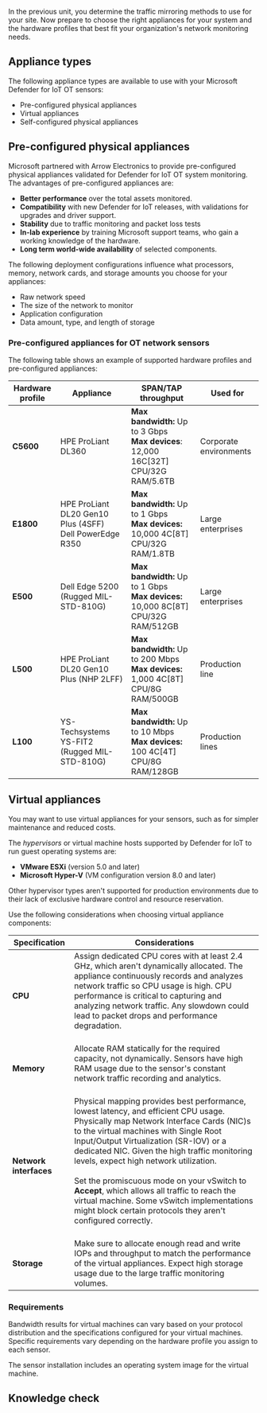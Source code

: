 In the previous unit, you determine the traffic mirroring methods to use for your site. Now prepare to choose the right appliances for your system and the hardware profiles that best fit your organization's network monitoring needs.

## Appliance types

The following appliance types are available to use with your Microsoft Defender for IoT OT sensors:

- Pre-configured physical appliances
- Virtual appliances
- Self-configured physical appliances

## Pre-configured physical appliances

Microsoft partnered with Arrow Electronics to provide pre-configured physical appliances validated for Defender for IoT OT system monitoring. The advantages of pre-configured appliances are:

- **Better performance** over the total assets monitored.
- **Compatibility** with new Defender for IoT releases, with validations for upgrades and driver support.
- **Stability** due to traffic monitoring and packet loss tests
- **In-lab experience** by training Microsoft support teams, who gain a working knowledge of the hardware.
- **Long term world-wide availability** of selected components.

 The following deployment configurations influence what processors, memory, network cards, and storage amounts you choose for your appliances:

- Raw network speed
- The size of the network to monitor
- Application configuration
- Data amount, type, and length of storage

### Pre-configured appliances for OT network sensors

The following table shows an example of supported hardware profiles and pre-configured appliances:

|Hardware profile |Appliance |SPAN/TAP throughput |Used for |
|---------|---------|---------|---------|
| **C5600** |HPE ProLiant DL360 |**Max bandwidth:** Up to 3 Gbps</br>**Max devices**: 12,000 16C[32T] CPU/32G RAM/5.6TB | Corporate environments |
| **E1800** |HPE ProLiant DL20 Gen10 Plus (4SFF) </br>Dell PowerEdge R350 |**Max bandwidth:** Up to 1 Gbps</br>**Max devices:** 10,000 4C[8T] CPU/32G RAM/1.8TB | Large enterprises |
| **E500** |Dell Edge 5200 (Rugged MIL-STD-810G) |**Max bandwidth:** Up to 1 Gbps</br> **Max devices:** 10,000 8C[8T] CPU/32G RAM/512GB | Large enterprises |
| **L500** |HPE ProLiant DL20 Gen10 Plus (NHP 2LFF) |**Max bandwidth:** Up to 200 Mbps</br>**Max devices:** 1,000 4C[8T] CPU/8G RAM/500GB | Production line |
| **L100** |YS-Techsystems YS-FIT2 (Rugged MIL-STD-810G) |**Max bandwidth:** Up to 10 Mbps</br>**Max devices:** 100 4C[4T] CPU/8G RAM/128GB | Production lines|

<!--follow up with Ariel -->
## Virtual appliances

You may want to use virtual appliances for your sensors, such as for simpler maintenance and reduced costs.

The *hypervisors* or virtual machine hosts supported by Defender for IoT to run guest operating systems are:

- **VMware ESXi** (version 5.0 and later)
- **Microsoft Hyper-V** (VM configuration version 8.0 and later)

Other hypervisor types aren't supported for production environments due to their lack of exclusive hardware control and resource reservation.

Use the following considerations when choosing virtual appliance components:

|Specification  |Considerations  |
|---------|---------|
|**CPU**     |   Assign dedicated CPU cores with at least 2.4 GHz, which aren't dynamically allocated. The appliance continuously records and analyzes network traffic so CPU usage is high. CPU performance is critical to capturing and analyzing network traffic. Any slowdown could lead to packet drops and performance degradation.</br></br>   |
|**Memory**     | Allocate RAM statically for the required capacity, not dynamically. Sensors have high RAM usage due to the sensor's constant network traffic recording and analytics. </br></br>|
|**Network interfaces**  |  Physical mapping provides best performance, lowest latency, and efficient CPU usage. Physically map Network Interface Cards (NIC)s to the virtual machines with Single Root Input/Output Virtualization (SR-IOV) or a dedicated NIC. Given the high traffic monitoring levels, expect high network utilization. </br></br>Set the promiscuous mode on your vSwitch to **Accept**, which allows all traffic to reach the virtual machine. Some vSwitch implementations might block certain protocols they aren't configured correctly.</br></br>|
|**Storage**     | Make sure to allocate enough read and write IOPs and throughput to match the performance of the virtual appliances. Expect high storage usage due to the large traffic monitoring volumes.   </br>   |

### Requirements

Bandwidth results for virtual machines can vary based on your protocol distribution and the specifications configured for your virtual machines. Specific requirements vary depending on the hardware profile you assign to each sensor.

The sensor installation includes an operating system image for the virtual machine.

## Knowledge check
